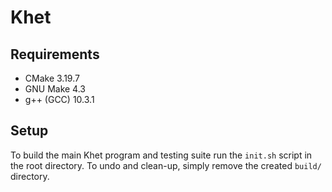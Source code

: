 # Khet

## Requirements

* CMake 3.19.7
* GNU Make 4.3
* g++ (GCC) 10.3.1

## Setup

To build the main Khet program and testing suite run the `init.sh` script in
the root directory. To undo and clean-up, simply remove the created `build/`
directory.
